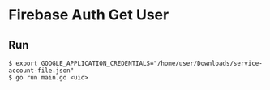 # Firebase Auth Get User

## Run

```console
$ export GOOGLE_APPLICATION_CREDENTIALS="/home/user/Downloads/service-account-file.json"
$ go run main.go <uid>
```
